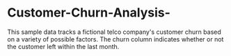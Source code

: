 # Customer-Churn-Analysis-
This sample data tracks a fictional telco company's customer churn based on a variety of possible factors. The churn column indicates whether or not the customer left within the last month.

